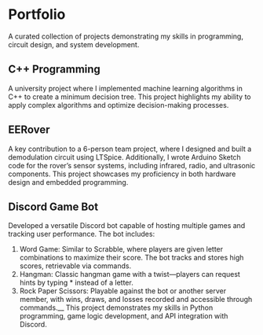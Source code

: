# Portfolio

A curated collection of projects demonstrating my skills in programming, circuit design, and system development.



## C++ Programming

A university project where I implemented machine learning algorithms in C++ to create a minimum decision tree. This project highlights my ability to apply complex algorithms and optimize decision-making processes.
## EERover

A key contribution to a 6-person team project, where I designed and built a demodulation circuit using LTSpice. Additionally, I wrote Arduino Sketch code for the rover’s sensor systems, including infrared, radio, and ultrasonic components. This project showcases my proficiency in both hardware design and embedded programming.
## Discord Game Bot

Developed a versatile Discord bot capable of hosting multiple games and tracking user performance. The bot includes:

1. Word Game: Similar to Scrabble, where players are given letter combinations to maximize their score. The bot tracks and stores high scores, retrievable via commands.
2. Hangman: Classic hangman game with a twist—players can request hints by typing * instead of a letter.
3. Rock Paper Scissors: Playable against the bot or another server member, with wins, draws, and losses recorded and accessible through commands.__
This project demonstrates my skills in Python programming, game logic development, and API integration with Discord.
